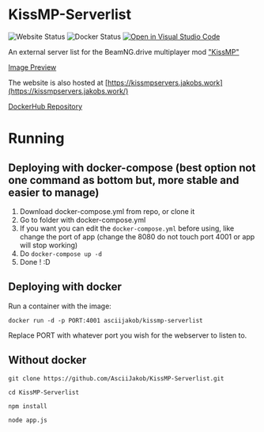 # KissMP-Serverlist
![Website Status](https://img.shields.io/website?url=https%3A%2F%2Fkissmpservers.jakobs.work%2F) 
![Docker Status](https://img.shields.io/docker/cloud/build/asciijakob/kissmp-serverlist)
[![Open in Visual Studio Code](https://open.vscode.dev/badges/open-in-vscode.svg)](https://open.vscode.dev/AsciiJakob/KissMP-Serverlist)


An external server list for the BeamNG.drive multiplayer mod ["KissMP"](https://github.com/TheHellBox/KISS-multiplayer)

[Image Preview](https://i.imgur.com/O1l3lUn.jpeg)

The website is also hosted at [https://kissmpservers.jakobs.work](https://kissmpservers.jakobs.work/)

[DockerHub Repository](https://hub.docker.com/r/asciijakob/kissmp-serverlist)

# Running


## Deploying with docker-compose (best option not one command as bottom but, more stable and easier to manage)


1. Download docker-compose.yml from repo, or clone it
2. Go to folder with docker-compose.yml
3. If you want you can edit the `docker-compose.yml` before using, like change the port of app (change the 8080 do not touch port 4001 or app will stop working)
4. Do `docker-compose up -d`
5. Done ! :D


## Deploying with docker
Run a container with the image:

`docker run -d -p PORT:4001 asciijakob/kissmp-serverlist`

Replace PORT with whatever port you wish for the webserver to listen to.

## Without docker
`git clone https://github.com/AsciiJakob/KissMP-Serverlist.git`

`cd KissMP-Serverlist`

`npm install`

`node app.js`

